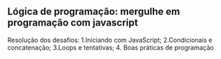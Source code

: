 ## Lógica de programação: mergulhe em programação com javascript
Resolução dos desafios:
1.Iniciando com JavaScript;
2.Condicionais e concatenação;
3.Loops e tentativas;
4. Boas práticas de programação